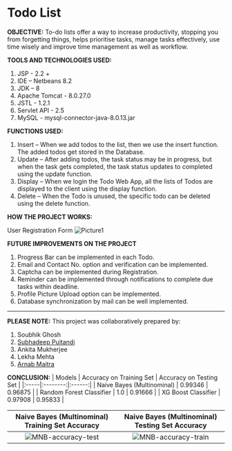 # Todo List

**OBJECTIVE:**
To-do lists offer a way to increase productivity, stopping you from forgetting things, helps prioritise tasks, manage tasks effectively, use time wisely and improve time management as well as workflow.


**TOOLS AND TECHNOLOGIES USED:**
1. JSP - 2.2 +
2. IDE – Netbeans 8.2
3. JDK – 8
4. Apache Tomcat - 8.0.27.0
5. JSTL - 1.2.1
6. Servlet API - 2.5 
7. MySQL - mysql-connector-java-8.0.13.jar


**FUNCTIONS USED:**

1. Insert – When we add todos to the list, then we use the insert function. The added todos get stored in the Database.
2. Update – After adding todos, the task status may be in progress, but when the task gets completed, the task status updates to completed using the update function.
3. Display – When we login the Todo Web App, all the lists of Todos are displayed to the client using the display function.
4. Delete – When the Todo is unused, the specific todo can be deleted using the delete function.


**HOW THE PROJECT WORKS:**

User Registration Form
![Picture1](https://user-images.githubusercontent.com/88264132/232689033-12c86317-027f-4a64-a666-b937644e7673.png)


**FUTURE IMPROVEMENTS ON THE PROJECT**
1. Progress Bar can be implemented in each Todo.
2. Email and Contact No. option and verification can be implemented.
3. Captcha can be implemented during Registration.
4. Reminder can be implemented through notifications to complete due tasks within deadline.
5. Profile Picture Upload option can be implemented.
6. Database synchronization by mail can be well implemented.

-----------------------------------------------------------------------------------------------------------------------------------------------------------------------

**PLEASE NOTE:**
This project was collaboratively prepared by:  
1) Soubhik Ghosh
2) <a href="https://youtube.com/" target="_blank">Subhadeep Puitandi</a>
3) Ankita Mukherjee
4) Lekha Mehta
5) <a href="https://github.com/arnab-maitra?tab=repositories" target="_blank">Arnab Maitra</a>

**CONCLUSION:**
| Models | Accuracy on Training Set  | Accuracy on Testing Set |
|:-----|:--------:|:------:|
| Naive Bayes (Multinominal) | 0.99346 | 0.96875 |
| Random Forest Classifier | 1.0 | 0.91666 |
| XG Boost Classifier | 0.97908 | 0.95833 |


| Naive Bayes (Multinominal) Training Set Accuracy  | Naive Bayes (Multinominal) Testing Set Accuracy |
|:--------:|:------:|
| ![MNB-accuracy-test](https://user-images.githubusercontent.com/58680590/122665114-05bc8180-d1c3-11eb-8304-b0444952204d.png) | ![MNB-accuracy-train](https://user-images.githubusercontent.com/58680590/122665115-06edae80-d1c3-11eb-8ee6-7a4d499a91c4.png) |
